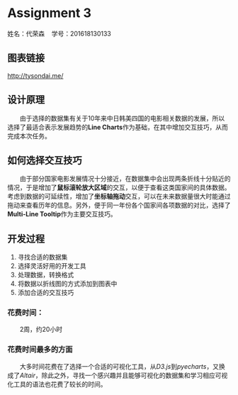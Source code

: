 # Assignment 3

姓名：代荣森&nbsp;&nbsp;&nbsp;&nbsp;学号：201618130133

## 图表链接
http://tysondai.me/

## 设计原理
&emsp;&emsp;由于选择的数据集有关于10年来中日韩美四国的电影相关数据的发展，所以选择了最适合表示发展趋势的**Line Charts**作为基础，在其中增加交互技巧，从而完成本次任务。

## 如何选择交互技巧
&emsp;&emsp;由于部分国家电影发展情况十分接近，在数据集中会出现两条折线十分贴近的情况，于是增加了**鼠标滚轮放大区域**的交互，以便于查看这类国家间的具体数据。考虑到数据的可延续性，增加了**坐标轴拖动**交互，可以在未来数据量很大时能通过拖动来查看历年的信息。另外，便于同一年份各个国家间各项数据的对比，选择了**Multi-Line Tooltip**作为主要交互技巧。

## 开发过程

1.  寻找合适的数据集
2.  选择灵活好用的开发工具
3.  处理数据，转换格式
4.  将数据以折线图的方式添加到图表中
5.  添加合适的交互技巧


### 花费时间：
&emsp;&emsp;2周，约20小时  

### 花费时间最多的方面
&emsp;&emsp;大多时间花费在了选择一个合适的可视化工具，从*D3.js*到*pyecharts*，又换成了*Altair*，除此之外，寻找一个感兴趣并且能够可视化的数据集和学习相应可视化工具的语法也花费了较长的时间。
